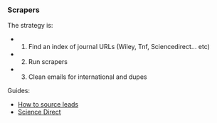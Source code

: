 ### Scrapers

The strategy is:
 - 1. Find an index of journal URLs (Wiley, Tnf, Sciencedirect... etc)
 - 2. Run scrapers
 - 3. Clean emails for international and dupes

Guides:
- [How to source leads](https://github.com/experiment/xshovel/wiki/How-to-source-leads)
- [Science Direct](https://github.com/experiment/xshovel/wiki/ScienceDirect-Scraper)
